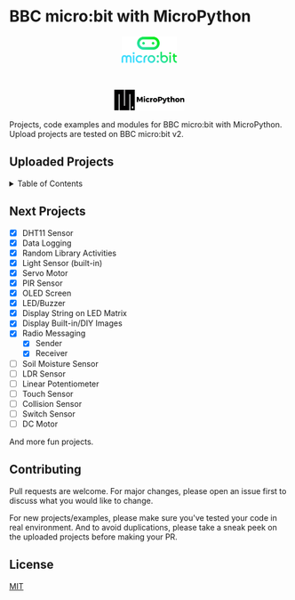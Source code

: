 # BBC micro:bit with MicroPython

<p align="center">
<picture>
  <img alt="micro:bit Logo" src="Docs\microbit-logo.png" width="20%" hight="20%" >
</picture>
</p>

&nbsp;
&nbsp;

<p align="center">
<picture>
  <img alt="MicroPython Logo" src="Docs\micropython-logo.png" width="25%" hight="20%" >
</picture>
</p>

Projects, code examples and modules for BBC micro:bit with MicroPython.
Upload projects are tested on BBC micro:bit v2.

## Uploaded Projects

<details>
  <summary open="True" >Table of Contents</summary>
  <ol>
    <li>
      <a href="microbit">micro:bit only</a>
      <ul>
        <li><a href="microbit/1 display string.py">Display Text on LED Matrix</a></li>
        <li><a href="https://github.com/MeqdadDev/microbit-micropython-samples/blob/main/microbit%20with%20microPython/2%20display%20images.py">Display Built-in Images</a></li>
        <li><a href="https://github.com/MeqdadDev/microbit-micropython-samples/blob/main/microbit%20with%20microPython/3%20display%20DIY%20images.py">Display DIY Images</a></li>
        <li><a href="https://github.com/MeqdadDev/microbit-micropython-samples/blob/main/microbit%20with%20microPython/4%20radio-sender.py">Radio Messaging: Sender</a></li>
        <li><a href="https://github.com/MeqdadDev/microbit-micropython-samples/blob/main/microbit%20with%20microPython/5%20radio-receiver.py">Radio Messaging: Receiver</a></li>
        <li><a href="https://github.com/MeqdadDev/microbit-micropython-samples/blob/main/microbit%20with%20microPython/6%20light-level.py">Light Sensor (built-in)</a></li>
        <li><a href="https://github.com/MeqdadDev/microbit-micropython-samples/blob/main/microbit%20with%20microPython/7%20random-activity1.py">Random Activity: Dice</a></li>
        <li><a href="https://github.com/MeqdadDev/microbit-micropython-samples/blob/main/microbit%20with%20microPython/8%20random-activity2.py">Random Activity: Challenges</a></li>
        <li><a href="https://github.com/MeqdadDev/microbit-micropython-samples/blob/main/microbit%20with%20microPython/9%20data-logger.py">Data Logging</a></li>
      </ul>
    </li>
    <li>
      <a href="#getting-started">External Components with micro:bit v2</a>
      <ul>
        <li><a href="https://github.com/MeqdadDev/microbit-micropython-samples/tree/main/External%20Components%20with%20microbit/LED%20and%20Buzzer">LED and Buzzer</a></li>
        <li><a href="https://github.com/MeqdadDev/microbit-micropython-samples/tree/main/External%20Components%20with%20microbit/OLED%20Screen">OLED Screen (ssd1306)</a></li>
        <li><a href="https://github.com/MeqdadDev/microbit-micropython-samples/tree/main/External%20Components%20with%20microbit/PIR%20Sensor">PIR Sensor (Motion Detection)</a></li>
        <li><a href="https://github.com/MeqdadDev/microbit-micropython-samples/tree/main/External%20Components%20with%20microbit/Ultrasonic%20Sensor">Ultrasonic Sensor</a></li>
        <li><a href="https://github.com/MeqdadDev/microbit-micropython-samples/blob/main/External%20Components%20with%20microbit/Servo%20Motor/">Servo Motor</a></li>
        <li><a href="https://github.com/MeqdadDev/microbit-micropython-samples/blob/main/External%20Components%20with%20microbit/DHT11%20Sensor/">DHT11 Sensor</a></li>
      </ul>
    </li>
  </ol>
</details>

## Next Projects

- [x] DHT11 Sensor
- [x] Data Logging
- [x] Random Library Activities
- [x] Light Sensor (built-in)
- [x] Servo Motor
- [x] PIR Sensor
- [x] OLED Screen
- [x] LED/Buzzer
- [x] Display String on LED Matrix
- [x] Display Built-in/DIY Images
- [x] Radio Messaging
  - [x] Sender
  - [x] Receiver
- [ ] Soil Moisture Sensor
- [ ] LDR Sensor
- [ ] Linear Potentiometer
- [ ] Touch Sensor
- [ ] Collision Sensor
- [ ] Switch Sensor
- [ ] DC Motor

And more fun projects.

## Contributing

Pull requests are welcome. For major changes, please open an issue first to discuss what you would like to change.

For new projects/examples, please make sure you've tested your code in real environment. And to avoid duplications, please take a sneak peek on the uploaded projects before making your PR.

## License

[MIT](https://choosealicense.com/licenses/mit/)
